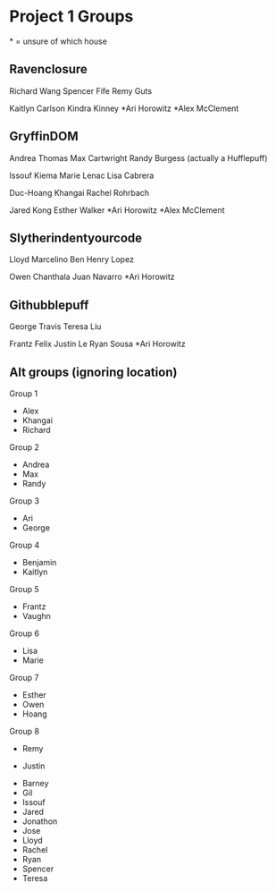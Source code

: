 # Project 1 Groups

\* = unsure of which house

## Ravenclosure

Richard Wang
Spencer Fife
Remy Guts

Kaitlyn Carlson
Kindra Kinney
*Ari Horowitz
*Alex McClement

## GryffinDOM

Andrea Thomas
Max Cartwright
Randy Burgess (actually a Hufflepuff)

Issouf Kiema
Marie Lenac
Lisa Cabrera

Duc-Hoang
Khangai
Rachel Rohrbach

Jared Kong
Esther Walker
*Ari Horowitz
*Alex McClement

## Slytherindentyourcode

Lloyd Marcelino
Ben
Henry Lopez

Owen Chanthala
Juan Navarro
\*Ari Horowitz

## Githubblepuff

George Travis
Teresa Liu

Frantz Felix
Justin Le
Ryan Sousa
\*Ari Horowitz

## Alt groups (ignoring location)

Group 1

- Alex
- Khangai
- Richard

Group 2

- Andrea
- Max
- Randy

Group 3

- Ari
- George

Group 4

- Benjamin
- Kaitlyn

Group 5

- Frantz
- Vaughn

Group 6

- Lisa
- Marie

Group 7

- Esther
- Owen
- Hoang

Group 8

- Remy

* Justin

- Barney
- Gil
- Issouf
- Jared
- Jonathon
- Jose
- Lloyd
- Rachel
- Ryan
- Spencer
- Teresa
